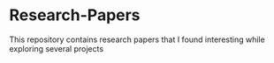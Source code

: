 # Research-Papers
This repository contains research papers that I found interesting while exploring several projects
